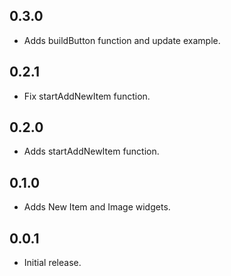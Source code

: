 ## 0.3.0

* Adds buildButton function and update example.

## 0.2.1

* Fix startAddNewItem function.

## 0.2.0

* Adds startAddNewItem function.

## 0.1.0

* Adds New Item and Image widgets.


## 0.0.1

* Initial release.
